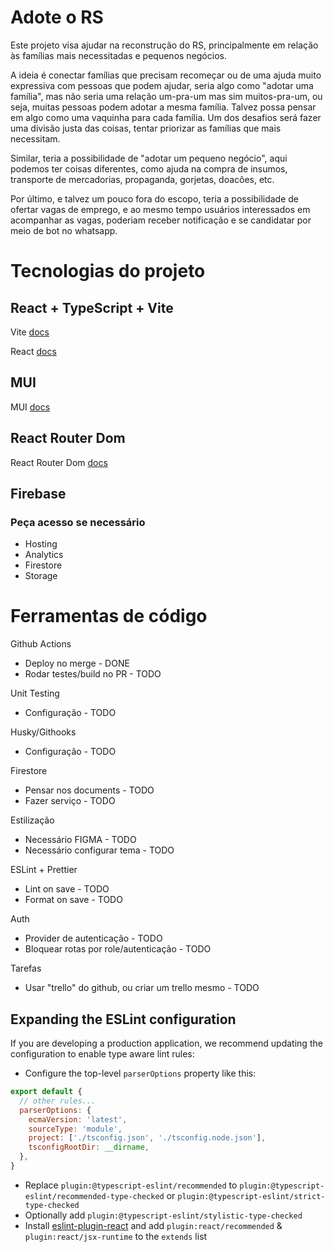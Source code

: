 # Adote o RS

Este projeto visa ajudar na reconstrução do RS, principalmente em relação às famílias mais necessitadas e pequenos negócios.

A ideia é conectar famílias que precisam recomeçar ou de uma ajuda muito expressiva com pessoas que podem ajudar, seria algo como "adotar uma família", mas não seria uma relação um-pra-um mas sim muitos-pra-um, ou seja, muitas pessoas podem adotar a mesma família. Talvez possa pensar em algo como uma vaquinha para cada família. Um dos desafios será fazer uma divisão justa das coisas, tentar priorizar as famílias que mais necessitam.

Similar, teria a possibilidade de "adotar um pequeno negócio", aqui podemos ter coisas diferentes, como ajuda na compra de insumos, transporte de mercadorias, propaganda, gorjetas, doacões, etc.

Por último, e talvez um pouco fora do escopo, teria a possibilidade de ofertar vagas de emprego, e ao mesmo tempo usuários interessados em acompanhar as vagas, poderiam receber notificação e se candidatar por meio de bot no whatsapp.


# Tecnologias do projeto

## React + TypeScript + Vite

Vite [docs](https://vitejs.dev/guide/)

React [docs](https://react.dev/learn)

## MUI

MUI [docs](https://mui.com/material-ui/getting-started/)


## React Router Dom

React Router Dom [docs](https://reactrouter.com/en/main/start/overview)

## Firebase

### Peça acesso se necessário

- Hosting
- Analytics
- Firestore
- Storage

# Ferramentas de código

Github Actions
- Deploy no merge - DONE
- Rodar testes/build no PR - TODO

Unit Testing
- Configuração - TODO

Husky/Githooks
- Configuração - TODO

Firestore
- Pensar nos documents - TODO
- Fazer serviço - TODO

Estilização
- Necessário FIGMA - TODO
- Necessário configurar tema - TODO

ESLint + Prettier
- Lint on save - TODO
- Format on save - TODO

Auth
- Provider de autenticação - TODO
- Bloquear rotas por role/autenticação - TODO

Tarefas
- Usar "trello" do github, ou criar um trello mesmo - TODO


## Expanding the ESLint configuration

If you are developing a production application, we recommend updating the configuration to enable type aware lint rules:

- Configure the top-level `parserOptions` property like this:

```js
export default {
  // other rules...
  parserOptions: {
    ecmaVersion: 'latest',
    sourceType: 'module',
    project: ['./tsconfig.json', './tsconfig.node.json'],
    tsconfigRootDir: __dirname,
  },
}
```

- Replace `plugin:@typescript-eslint/recommended` to `plugin:@typescript-eslint/recommended-type-checked` or `plugin:@typescript-eslint/strict-type-checked`
- Optionally add `plugin:@typescript-eslint/stylistic-type-checked`
- Install [eslint-plugin-react](https://github.com/jsx-eslint/eslint-plugin-react) and add `plugin:react/recommended` & `plugin:react/jsx-runtime` to the `extends` list

